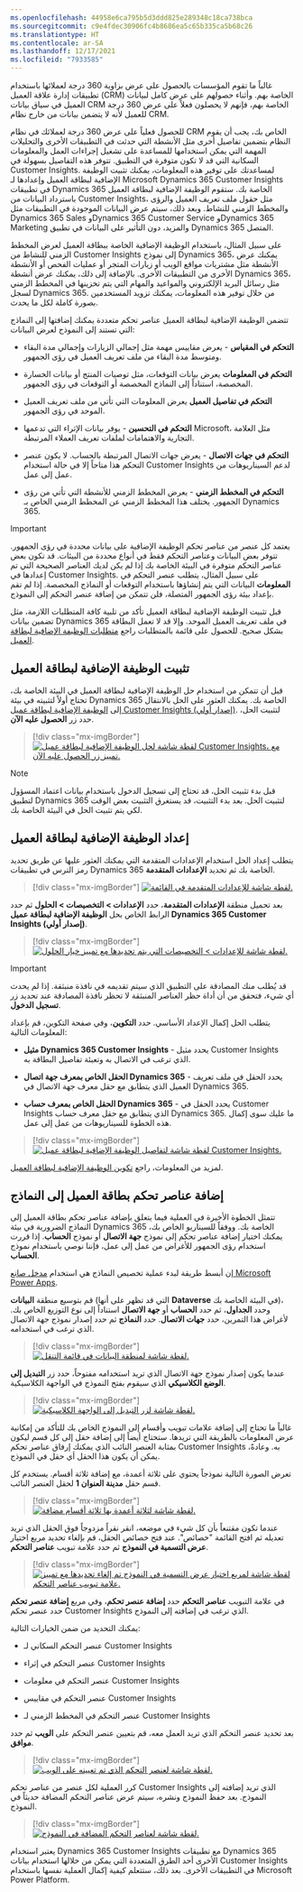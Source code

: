 ```yaml
---
ms.openlocfilehash: 44958e6ca795b5d3ddd825e289348c18ca738bca
ms.sourcegitcommit: c9e4fdec30906fc4b8686ea5c65b335ca5b68c26
ms.translationtype: HT
ms.contentlocale: ar-SA
ms.lasthandoff: 12/17/2021
ms.locfileid: "7933585"
---
```

غالباً ما تقوم المؤسسات بالحصول على عرض بزاوية 360 درجة لعملائها باستخدام تطبيقات إدارة علاقة العميل (CRM) الخاصة بهم. وأثناء حصولهم على عرض كامل لبيانات العميل في سياق بيانات CRM الخاصة بهم، فإنهم لا يحصلون فعلاً على عرض 360 درجة للعميل لأنه لا يتضمن بيانات من خارج نظام CRM. 

للحصول فعلياً على عرض 360 درجة لعملائك في نظام CRM الخاص بك، يجب أن يقوم النظام بتضمين تفاصيل أخرى مثل الأنشطة التي حدثت في التطبيقات الأخرى والتحليلات المهمة التي يمكن استخدامها للمساعدة على تشغيل إجراءات العمل والمعلومات السكانية التي قد لا تكون متوفرة في التطبيق. تتوفر هذه التفاصيل بسهولة في Customer Insights. لمساعدتك على توفير هذه المعلومات، يمكنك تثبيت الوظيفة الإضافية لبطاقة العميل وإعدادها لـ Microsoft Dynamics 365 Customer Insights في تطبيقات Dynamics 365 الخاصة بك. ستقوم الوظيفة الإضافية لبطاقة العميل باسترداد البيانات من Customer Insights، مثل حقول ملف تعريف العميل والرؤى والمخطط الزمني للنشاط. وبعد ذلك، سيتم عرض البيانات الموجودة في التطبيقات مثل Dynamics 365 Sales وDynamics 365 Customer Service وDynamics 365 Marketing والمزيد، دون التأثير على البيانات في تطبيق Dynamics 365 المتصل.

على سبيل المثال، باستخدام الوظيفة الإضافية الخاصة ببطاقة العميل لعرض المخطط الزمني للنشاط من Customer Insights إلى نموذج Dynamics 365، يمكنك عرض الأنشطة مثل مشتريات مواقع الويب أو زيارات المتجر أو عمليات الفحص أو الأنشطة الأخرى من التطبيقات الأخرى. بالإضافة إلى ذلك، يمكنك عرض أنشطة Dynamics 365، مثل رسائل البريد الإلكتروني والمواعيد والمهام التي يتم تخزينها في المخطط الزمني لسجل Dynamics 365. من خلال توفير هذه المعلومات، يمكنك تزويد المستخدمين بصورة كاملة لكل ما يحدث. 

تتضمن الوظيفة الإضافية لبطاقة العميل عناصر تحكم متعددة يمكنك إضافتها إلى النماذج التي تستند إلى النموذج لعرض البيانات: 

-   **التحكم في المقياس** - يعرض مقاييس مهمة مثل إجمالي الزيارات وإجمالي مدة البقاء ومتوسط ​​مدة البقاء من ملف تعريف العميل في رؤى الجمهور. 
    
-   **التحكم في المعلومات** يعرض بيانات التوقعات، مثل توصيات المنتج أو بيانات الخسارة المخصصة، استناداً إلى النماذج المخصصة أو التوقعات في رؤى الجمهور.
    
-   **التحكم في تفاصيل العميل** يعرض المعلومات التي تأتي من ملف تعريف العميل الموحد في رؤى الجمهور. 

-   **التحكم في التحسين** - يوفر بيانات الإثراء التي تدعمها Microsoft، مثل العلامة التجارية والاهتمامات لملفات تعريف العملاء المرتبطة. 

-   **التحكم في جهات الاتصال** - يعرض جهات الاتصال المرتبطة بالحساب. لا يكون عنصر التحكم هذا متاحاً إلا في حالة استخدام Customer Insights لدعم السيناريوهات من عمل إلى عمل. 
    
-   **التحكم في المخطط الزمني** - يعرض المخطط الزمني للأنشطة التي تأتي من رؤى الجمهور. يختلف هذا المخطط الزمني عن المخطط الزمني الخاص بـ Dynamics 365. 
    
> [!IMPORTANT]
> يعتمد كل عنصر من عناصر تحكم الوظيفة الإضافية على بيانات محددة في رؤى الجمهور. تتوفر بعض البيانات وعناصر التحكم فقط في أنواع محددة من البيئات. قد تكون بعض عناصر التحكم متوفرة في البيئة الخاصة بك إذا لم يكن لديك العناصر الصحيحة التي تم إعدادها في Customer Insights. على سبيل المثال، يتطلب عنصر التحكم في **المعلومات** البيانات التي يتم إنشاؤها باستخدام التوقعات أو النماذج المخصصة. إذا لم تقم بإعداد بيئة رؤى الجمهور المتصلة، فلن تتمكن من إضافة عنصر التحكم إلى النموذج.

قبل تثبيت الوظيفة الإضافية لبطاقة العميل تأكد من تلبية كافة المتطلبات اللازمة، مثل تضمين بيانات Dynamics 365 في ملف تعريف العميل الموحد. وإلا قد لا تعمل البطاقة بشكل صحيح. للحصول على قائمة بالمتطلبات راجع [متطلبات الوظيفة الإضافية لبطاقة العميل](/dynamics365/customer-insights/audience-insights/customer-card-add-in?azure-portal=true#prerequisites). 

## <a name="install-the-customer-card-add-in"></a>تثبيت الوظيفة الإضافية لبطاقة العميل

قبل أن تتمكن من استخدام حل الوظيفة الإضافية لبطاقة العميل في البيئة الخاصة بك، تحتاج أولاً لتثبيته في بيئة Dynamics 365 الخاصة بك. يمكنك العثور على الحل بالانتقال إلى [الوظيفة الإضافية لبطاقة عميل Customer Insights (إصدار أولي)](https://appsource.microsoft.com/product/dynamics-365/mscrm.dynamics_365_customer_insights_customer_card_addin?tab=overview). لتثبيت الحل، حدد زر **الحصول عليه الآن**.

> [!div class="mx-imgBorder"]
> [![لقطة شاشة لحل الوظيفة الإضافية لبطاقة عميل Customer Insights، مع تمييز زر الحصول عليه الآن.](../media/customer-card.png)](../media/customer-card.png#lightbox)

> [!NOTE]
> قبل بدء تثبيت الحل، قد تحتاج إلى تسجيل الدخول باستخدام بيانات اعتماد المسؤول لتطبيق Dynamics 365 لتثبيت الحل. بعد بدء التثبيت، قد يستغرق التثبيت بعض الوقت لكي يتم تثبيت الحل في البيئة الخاصة بك.

## <a name="set-up-the-customer-card-add-in"></a>إعداد الوظيفة الإضافية لبطاقة العميل

يتطلب إعداد الحل استخدام الإعدادات المتقدمة التي يمكنك العثور عليها عن طريق تحديد رمز الترس في تطبيقات Dynamics 365 الخاصة بك ثم تحديد **الإعدادات المتقدمة**. 

> [!div class="mx-imgBorder"]
> [![لقطة شاشة للإعدادات المتقدمة في القائمة.](../media/advanced-settings.png)](../media/advanced-settings.png#lightbox)

بعد تحميل منطقة **الإعدادات المتقدمة**، حدد **الإعدادات > التخصيصات > الحلول** ثم حدد الرابط الخاص بحل **الوظيفة الإضافية لبطاقة عميل Dynamics 365 Customer Insights (إصدار أولي)**.

> [!div class="mx-imgBorder"]
> [![لقطة شاشة للإعدادات > التخصيصات التي يتم تحديدها مع تمييز خيار الحلول.](../media/solutions.png)](../media/solutions.png#lightbox)

> [!IMPORTANT]
> قد يُطلب منك المصادقة على التطبيق الذي سيتم تقديمه في نافذة منبثقة. إذا لم يحدث أي شيء، فتحقق من أن أداة حظر العناصر المنبثقة لا تحظر نافذة المصادقة عند تحديد زر **تسجيل الدخول**.

يتطلب الحل إكمال الإعداد الأساسي. حدد **التكوين**، وفي صفحة التكوين، قم بإعداد المعلومات التالية:

-   **مثيل Dynamics 365 Customer Insights** - يحدد مثيل Customer Insights الذي ترغب في الاتصال به وتعبئة تفاصيل البطاقة به. 

-   **الحقل الخاص بمعرف جهة اتصال Dynamics 365** - يحدد الحقل في ملف تعريف العميل الذي يتطابق مع حقل معرف جهة الاتصال في Dynamics 365. 

-   **الحقل الخاص بمعرف حساب Dynamics 365** - يحدد الحقل في Customer Insights الذي يتطابق مع حقل معرف حساب Dynamics 365. ما عليك سوى إكمال هذه الخطوة للسيناريوهات من عمل إلى عمل. 

> [!div class="mx-imgBorder"]
> [![لقطة شاشة لتفاصيل الوظيفة الإضافية لبطاقة عميل Customer Insights.](../media/customer-card-details.png)](../media/customer-card-details.png#lightbox)

لمزيد من المعلومات، راجع [تكوين الوظيفة الإضافية لبطاقة العميل](/dynamics365/customer-insights/audience-insights/customer-card-add-in?azure-portal=true#configure-the-customer-card-add-in).

## <a name="add-customer-card-controls-to-forms"></a>إضافة عناصر تحكم بطاقة العميل إلى النماذج

تتمثل الخطوة الأخيرة في العملية فيما يتعلق بإضافة عناصر تحكم بطاقة العميل إلى النماذج الضرورية في بيئة Dynamics 365 الخاصة بك. ووفقاً للسيناريو الخاص بك، يمكنك اختيار إضافة عناصر تحكم إلى نموذج **جهة الاتصال** أو نموذج **الحساب**. إذا قررت استخدام رؤى الجمهور للأغراض من عمل إلى عمل، فإننا نوصي باستخدام نموذج **الحساب**. 

إن أبسط طريقة لبدء عملية تخصيص النماذج هي استخدام [مدخل صانع Microsoft Power Apps](http://make.powerapps.com/?azure-portal=true).  

قم بتوسيع منطقة **البيانات** (التي قد تظهر على أنها **Dataverse** في البيئة الخاصة بك)، وحدد **الجداول**، ثم حدد **الحساب** أو **جهة الاتصال** استناداً إلى نوع التوزيع الخاص بك. لأغراض هذا التمرين، حدد **جهات الاتصال**. حدد **النماذج** ثم حدد إصدار نموذج جهة الاتصال الذي ترغب في استخدامه. 

> [!div class="mx-imgBorder"]
> [![لقطة شاشة لمنطقة البيانات في قائمة التنقل.](../media/data.png)](../media/data.png#lightbox)

عندما يكون إصدار نموذج جهة الاتصال الذي تريد استخدامه مفتوحاً، حدد زر **التبديل إلى الوضع الكلاسيكي** الذي سيقوم بفتح النموذج في الواجهة الكلاسيكية. 

> [!div class="mx-imgBorder"]
> [![لقطة شاشة لزر التبديل إلى الواجهة الكلاسيكية.](../media/classic.png)](../media/classic.png#lightbox)

غالباً ما تحتاج إلى إضافة علامات تبويب وأقسام إلى النموذج الخاص بك للتأكد من إمكانية عرض المعلومات بالطريقة التي تريدها. ستحتاج أيضاً إلى إضافة حقل إلى كل قسم ليكون بمثابة العنصر النائب الذي يمكنك إرفاق عناصر تحكم Customer Insights به. وعادةً، يمكن أن يكون هذا الحقل أي حقل في النموذج. 

تعرض الصورة التالية نموذجاً يحتوي على ثلاثة أعمدة، مع إضافة ثلاثة أقسام. يستخدم كل قسم حقل **مدينة العنوان 1** لحقل العنصر النائب. 

> [!div class="mx-imgBorder"]
> [![لقطة شاشة لثلاثة أعمدة بها ثلاثة أقسام مضافة.](../media/add-sections.png)](../media/add-sections.png#lightbox)

عندما تكون مقتنعاً بأن كل شيء في موضعه، انقر نقراً مزدوجاً فوق الحقل الذي تريد تعديله ثم افتح القائمة "خصائص". عند فتح خصائص الحقل، قم بإلغاء تحديد مربع اختيار **عرض التسمية في النموذج** ثم حدد علامة تبويب **عناصر التحكم**. 

> [!div class="mx-imgBorder"]
> [![لقطة شاشة لمربع اختيار عرض التسمية في النموذج تم إلغاء تحديدها مع تمييز علامة تبويب عناصر التحكم.](../media/hide-label.png)](../media/hide-label.png#lightbox)

في علامة التبويب **عناصر التحكم** حدد **إضافة عنصر تحكم**، وفي مربع **إضافة عنصر تحكم** حدد عنصر تحكم Customer Insights الذي ترغب في إضافته إلى النموذج. 

يمكنك التحديد من ضمن الخيارات التالية:

-   عنصر التحكم السكاني لـ Customer Insights

-   عنصر التحكم في إثراء Customer Insights

-   عنصر التحكم في معلومات Customer Insights

-   عنصر التحكم في مقاييس Customer Insights

-   عنصر التحكم في المخطط الزمني لـ Customer Insights

 بعد تحديد عنصر التحكم الذي تريد العمل معه، قم بتعيين عنصر التحكم على **الويب** ثم حدد **موافق**. 

> [!div class="mx-imgBorder"]
> [![لقطة شاشة لعنصر التحكم الذي تم تعيينه على الويب.](../media/web.png)](../media/web.png#lightbox)

كرر العملية لكل عنصر من عناصر تحكم Customer Insights الذي تريد إضافته إلى النموذج. بعد حفظ النموذج ونشره، سيتم عرض عناصر التحكم المضافة حديثاً في النموذج. 

> [!div class="mx-imgBorder"]
> [![لقطة شاشة لعناصر التحكم المضافة في النموذج.](../media/added-controls.png)](../media/added-controls.png#lightbox)

يعتبر استخدام Dynamics 365 Customer Insights مع تطبيقات Dynamics 365 الأخرى أحد الطرق المتعددة التي يمكن من خلالها استخدام بيانات Customer Insights في التطبيقات الأخرى. بعد ذلك، ستتعلم كيفية إكمال العملية نفسها باستخدام Microsoft Power Platform. 
